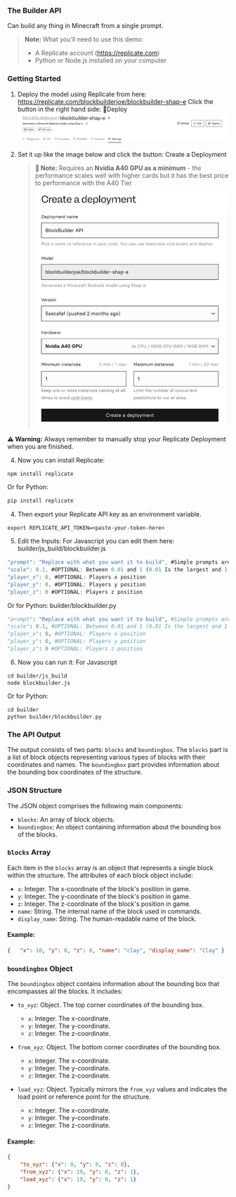 ### The Builder API

Can build any thing in Minecraft from a single prompt. 

> **Note:** What you'll need to use this demo:
> - A Replicate account (https://replicate.com)
> - Python or Node.js installed on your computer

### Getting Started
1. Deploy the model using Replicate from here: https://replicate.com/blockbuilderjoe/blockbuilder-shap-e
	Click the button in the right hand side:  🚀Deploy
	![Screenshot1](../img/Screenshot1.png)
	
3.  Set it up like the image below and click the button: Create a Deployment 
    > **📝 Note:** Requires an **Nvidia A40 GPU as a minimum** - the performance scales well with higher cards but it has the best price to performance with the A40 Tier
   ![Screenshot2](../img/Screenshot2.png)

**⚠️ Warning:** Always remember to manually stop your Replicate Deployment when you are finished.

4. Now you can install Replicate: 
```shell
npm install replicate
```
 Or for Python:
```python
pip install replicate
```
4. Then export your Replicate API key as an environment variable. 
```shell
export REPLICATE_API_TOKEN=<paste-your-token-here>
```
5. Edit the Inputs: 
For Javascript you can edit them here: builder/js_build/blockbuilder.js
```javascript
"prompt": "Replace with what you want it to build", #Simple prompts are better i.e "Brown dog" rather than "build a brown dog"
"scale": 0.1, #OPTIONAL: Between 0.01 and 1 (0.01 Is the largest and 1 is the smallest)
"player_x": 0, #OPTIONAL: Players x position
"player_y": 0, #OPTIONAL: Players y position
"player_z": 0 #OPTIONAL: Players z position
```
Or for Python: builder/blockbuilder.py
```python
"prompt": "Replace with what you want it to build", #Simple prompts are better i.e "Brown dog" rather than "build a brown dog"
"scale": 0.1, #OPTIONAL: Between 0.01 and 1 (0.01 Is the largest and 1 is the smallest)
"player_x": 0, #OPTIONAL: Players x position
"player_y": 0, #OPTIONAL: Players y position
"player_z": 0 #OPTIONAL: Players z position
```
6. Now you can run it: 
For Javascript
```shell
cd builder/js_build
node blockbuilder.js
```
Or for Python: 
```
cd builder
python builder/blockbuilder.py
```
### The API Output

The output consists of two parts: `blocks` and `boundingbox`. The `blocks` part is a list of block objects representing various types of blocks with their coordinates and names. The `boundingbox` part provides information about the bounding box coordinates of the structure.
### JSON Structure

The JSON object comprises the following main components:

- `blocks`: An array of block objects.
- `boundingbox`: An object containing information about the bounding box of the blocks.
### `blocks` Array
Each item in the `blocks` array is an object that represents a single block within the structure. The attributes of each block object include:

- `x`: Integer. The x-coordinate of the block's position in game.
- `y`: Integer. The y-coordinate of the block's position in game.
- `z`: Integer. The z-coordinate of the block's position in game.
- `name`: String. The internal name of the block used in commands.
- `display_name`: String. The human-readable name of the block.
#### Example:

```json
{ 	"x": 10, "y": 0, "z": 0, "name": "clay", "display_name": "Clay" }
```

### `boundingbox` Object

The `boundingbox` object contains information about the bounding box that encompasses all the blocks. It includes:

- `to_xyz`: Object. The top corner coordinates of the bounding box.
    - `x`: Integer. The x-coordinate.
    - `y`: Integer. The y-coordinate.
    - `z`: Integer. The z-coordinate.
    
- `from_xyz`: Object. The bottom corner coordinates of the bounding box.
    - `x`: Integer. The x-coordinate.
    - `y`: Integer. The y-coordinate.
    - `z`: Integer. The z-coordinate.
    
- `load_xyz`: Object. Typically mirrors the `from_xyz` values and indicates the load point or reference point for the structure. 
    - `x`: Integer. The x-coordinate.
    - `y`: Integer. The y-coordinate.
    - `z`: Integer. The z-coordinate.

#### Example:

```json
{ 	
	"to_xyz": {"x": 0, "y": 0, "z": 0},
	"from_xyz": {"x": 19, "y": 0, "z": 1},
	"load_xyz": {"x": 19, "y": 0, "z": 1} 
}
```
